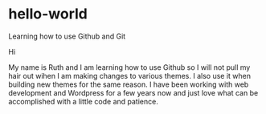 # hello-world
Learning how to use Github and Git

Hi 

My name is Ruth and I am learning how to use Github so I will not pull my hair out wihen I am making changes to various themes. I also use it when building new themes for the same reason.  I have been working with web development and Wordpress for a few years now and just love what can be accomplished with a little code and patience.

